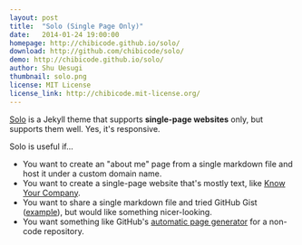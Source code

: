 ```yaml
---
layout: post
title:  "Solo (Single Page Only)"
date:   2014-01-24 19:00:00
homepage: http://chibicode.github.io/solo/
download: http://github.com/chibicode/solo/
demo: http://chibicode.github.io/solo/
author: Shu Uesugi
thumbnail: solo.png
license: MIT License
license_link: http://chibicode.mit-license.org/
---
```


[Solo](http://chibicode.github.io/solo) is a Jekyll theme that supports **single-page websites** only, but supports them well. Yes, it's responsive.

Solo is useful if...

* You want to create an "about me" page from a single markdown file and host it under a custom domain name.
* You want to create a single-page website that's mostly text, like [Know Your Company](https://knowyourcompany.com/).
* You want to share a single markdown file and tried GitHub Gist ([example](https://gist.github.com/dypsilon/5819504)), but would like something nicer-looking.
* You want something like GitHub's [automatic page generator](http://pages.github.com/) for a non-code repository.